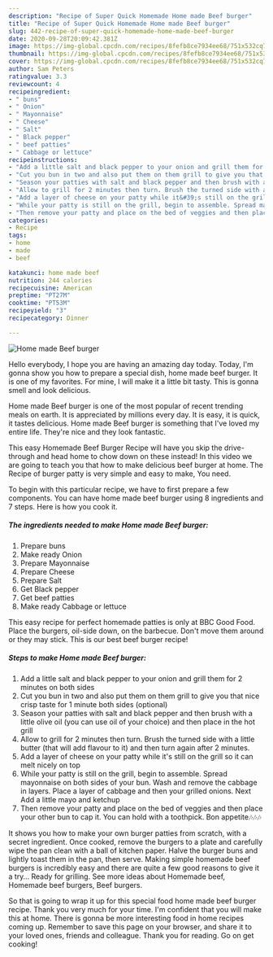 ```yaml
---
description: "Recipe of Super Quick Homemade Home made Beef burger"
title: "Recipe of Super Quick Homemade Home made Beef burger"
slug: 442-recipe-of-super-quick-homemade-home-made-beef-burger
date: 2020-09-28T20:09:42.381Z
image: https://img-global.cpcdn.com/recipes/8fefb8ce7934ee68/751x532cq70/home-made-beef-burger-recipe-main-photo.jpg
thumbnail: https://img-global.cpcdn.com/recipes/8fefb8ce7934ee68/751x532cq70/home-made-beef-burger-recipe-main-photo.jpg
cover: https://img-global.cpcdn.com/recipes/8fefb8ce7934ee68/751x532cq70/home-made-beef-burger-recipe-main-photo.jpg
author: Sam Peters
ratingvalue: 3.3
reviewcount: 4
recipeingredient:
- " buns"
- " Onion"
- " Mayonnaise"
- " Cheese"
- " Salt"
- " Black pepper"
- " beef patties"
- " Cabbage or lettuce"
recipeinstructions:
- "Add a little salt and black pepper to your onion and grill them for 2 minutes on both sides"
- "Cut you bun in two and also put them on them grill to give you that nice crisp taste for 1 minute both sides (optional)"
- "Season your patties with salt and black pepper and then brush with a little olive oil (you can use oil of your choice) and then place in the hot grill"
- "Allow to grill for 2 minutes then turn. Brush the turned side with a little butter (that will add flavour to it) and then turn again after 2 minutes."
- "Add a layer of cheese on your patty while it&#39;s still on the grill so it can melt nicely on top"
- "While your patty is still on the grill, begin to assemble. Spread mayonnaise on both sides of your bun. Wash and remove the cabbage in layers. Place a layer of cabbage and then your grilled onions. Next Add a little mayo and ketchup"
- "Then remove your patty and place on the bed of veggies and then place your other bun to cap it. You can hold with a toothpick. Bon appetite🎶🎶🎶"
categories:
- Recipe
tags:
- home
- made
- beef

katakunci: home made beef 
nutrition: 244 calories
recipecuisine: American
preptime: "PT27M"
cooktime: "PT53M"
recipeyield: "3"
recipecategory: Dinner

---
```



![Home made Beef burger](https://img-global.cpcdn.com/recipes/8fefb8ce7934ee68/751x532cq70/home-made-beef-burger-recipe-main-photo.jpg)

Hello everybody, I hope you are having an amazing day today. Today, I'm gonna show you how to prepare a special dish, home made beef burger. It is one of my favorites. For mine, I will make it a little bit tasty. This is gonna smell and look delicious.

Home made Beef burger is one of the most popular of recent trending meals on earth. It is appreciated by millions every day. It is easy, it is quick, it tastes delicious. Home made Beef burger is something that I've loved my entire life. They're nice and they look fantastic.

This easy Homemade Beef Burger Recipe will have you skip the drive-through and head home to chow down on these instead! In this video we are going to teach you that how to make delicious beef burger at home. The Recipe of burger patty is very simple and easy to make, You need.


To begin with this particular recipe, we have to first prepare a few components. You can have home made beef burger using 8 ingredients and 7 steps. Here is how you cook it.

<!--inarticleads1-->

##### The ingredients needed to make Home made Beef burger:

1. Prepare  buns
1. Make ready  Onion
1. Prepare  Mayonnaise
1. Prepare  Cheese
1. Prepare  Salt
1. Get  Black pepper
1. Get  beef patties
1. Make ready  Cabbage or lettuce


This easy recipe for perfect homemade patties is only at BBC Good Food. Place the burgers, oil-side down, on the barbecue. Don&#39;t move them around or they may stick. This is our best beef burger recipe! 

<!--inarticleads2-->

##### Steps to make Home made Beef burger:

1. Add a little salt and black pepper to your onion and grill them for 2 minutes on both sides
1. Cut you bun in two and also put them on them grill to give you that nice crisp taste for 1 minute both sides (optional)
1. Season your patties with salt and black pepper and then brush with a little olive oil (you can use oil of your choice) and then place in the hot grill
1. Allow to grill for 2 minutes then turn. Brush the turned side with a little butter (that will add flavour to it) and then turn again after 2 minutes.
1. Add a layer of cheese on your patty while it&#39;s still on the grill so it can melt nicely on top
1. While your patty is still on the grill, begin to assemble. Spread mayonnaise on both sides of your bun. Wash and remove the cabbage in layers. Place a layer of cabbage and then your grilled onions. Next Add a little mayo and ketchup
1. Then remove your patty and place on the bed of veggies and then place your other bun to cap it. You can hold with a toothpick. Bon appetite🎶🎶🎶


It shows you how to make your own burger patties from scratch, with a secret ingredient. Once cooked, remove the burgers to a plate and carefully wipe the pan clean with a ball of kitchen paper. Halve the burger buns and lightly toast them in the pan, then serve. Making simple homemade beef burgers is incredibly easy and there are quite a few good reasons to give it a try… Ready for grilling. See more ideas about Homemade beef, Homemade beef burgers, Beef burgers. 

So that is going to wrap it up for this special food home made beef burger recipe. Thank you very much for your time. I'm confident that you will make this at home. There is gonna be more interesting food in home recipes coming up. Remember to save this page on your browser, and share it to your loved ones, friends and colleague. Thank you for reading. Go on get cooking!
